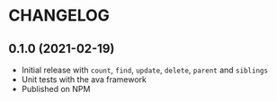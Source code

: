 # CHANGELOG

## 0.1.0 (2021-02-19)

- Initial release with `count`, `find`, `update`, `delete`, `parent` and `siblings`
- Unit tests with the ava framework
- Published on NPM
